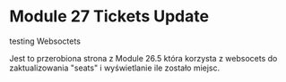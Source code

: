 # Module 27 Tickets Update
testing Websoctets

Jest to przerobiona strona z Module 26.5 która korzysta z websocets do zaktualizowania "seats" i wyświetlanie ile zostało miejsc.
